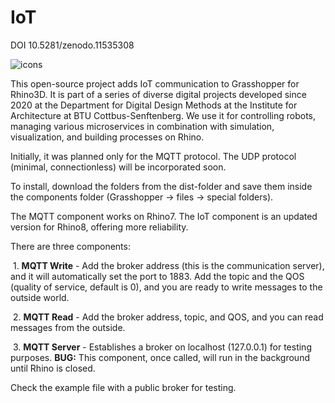 # IoT

DOI 10.5281/zenodo.11535308

![icons](/Users/admin/gitlab/gh_mqtt/icons.png)

This open-source project adds IoT communication to Grasshopper for Rhino3D. It is part of a series of diverse digital projects developed since 2020 at the Department for Digital Design Methods at the Institute for Architecture at BTU Cottbus-Senftenberg. We use it for controlling robots, managing various microservices in combination with simulation, visualization, and building processes on Rhino.

Initially, it was planned only for the MQTT protocol. The UDP protocol (minimal, connectionless) will be incorporated soon.

To install, download the folders from the dist-folder and save them inside the components folder (Grasshopper -> files -> special folders).

The MQTT component works on Rhino7. The IoT component is an updated version for Rhino8, offering more reliability.

There are three components:

​	1.	**MQTT Write** - Add the broker address (this is the communication server), and it will automatically set the port to 1883. Add the topic and the QOS (quality of service, default is 0), and you are ready to write messages to the outside world.

​	2.	**MQTT Read** - Add the broker address, topic, and QOS, and you can read messages from the outside.

​	3.	**MQTT Server** - Establishes a broker on localhost (127.0.0.1) for testing purposes. **BUG:** This component, once called, will run in the background until Rhino is closed.



Check the example file with a public broker for testing.